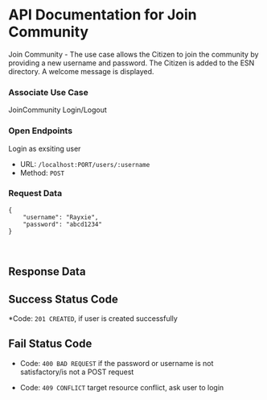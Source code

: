 # API Documentation for Join Community
Join Community - The use case allows the Citizen to join the community by providing a new username and password. The Citizen is added to the ESN directory. A welcome message is displayed.
​
### Associate Use Case
JoinCommunity Login/Logout 
​
### Open Endpoints
Login as exsiting user
* URL: ```/localhost:PORT/users/:username```
* Method: ```POST```

### Request Data
```
{
    "username": "Rayxie",
    "password": "abcd1234" 
}
```
​
## Response Data


## ​Success Status Code
*Code: ```201 CREATED```, if user is created successfully

## Fail Status Code
* Code: ```400 BAD REQUEST``` if the password or username is not satisfactory/is not a POST request

* Code: ```409 CONFLICT``` target resource conflict, ask user to login
